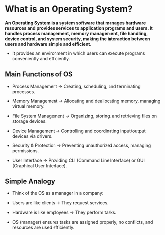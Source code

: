# What is an Operating System?

**An Operating System is a system software that manages hardware resources and provides services to application programs and users. It handles process management, memory management, file handling, device control, and system security, making the interaction between users and hardware simple and efficient.**

- It provides an environment in which users can execute programs conveniently and efficiently.

## Main Functions of OS

- Process Management → Creating, scheduling, and terminating processes.

- Memory Management → Allocating and deallocating memory, managing virtual memory.

- File System Management → Organizing, storing, and retrieving files on storage devices.

- Device Management → Controlling and coordinating input/output devices via drivers.

- Security & Protection → Preventing unauthorized access, managing permissions.

- User Interface → Providing CLI (Command Line Interface) or GUI (Graphical User Interface).

## Simple Analogy

- Think of the OS as a manager in a company:

- Users are like clients → They request services.

- Hardware is like employees → They perform tasks.

- OS (manager) ensures tasks are assigned properly, no conflicts, and resources are used efficiently.